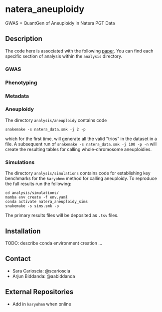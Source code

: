 # natera_aneuploidy
GWAS + QuantGen of Aneuploidy in Natera PGT Data

## Description 

The code here is associated with the following [paper](). You can find each specific section of analysis within the `analysis` directory. 

### GWAS

### Phenotyping

### Metadata

### Aneuploidy

The directory `analysis/aneuploidy` contains code 

```
snakemake -s natera_data.smk -j 2 -p
```

which for the first time, will generate all the valid "trios" in the dataset in a file. A subsequent run of `snakemake -s natera_data.smk -j 100 -p -n` will create the resulting tables for calling whole-chromosome aneuploidies.

### Simulations

The directory `analysis/simulations` contains code for establishing key benchmarks for the `karyohmm` method for calling aneuploidy. To reproduce the full results run the following: 

```
cd analysis/simulations/
mamba env create -f env.yaml
conda activate natera_aneuploidy_sims
snakemake -s sims.smk -p
```

The primary results files will be deposited as `.tsv` files. 

## Installation

TODO: describe conda environment creation ... 

## Contact 

* Sara Carioscia: @scarioscia
* Arjun Biddanda: @aabiddanda

## External Repositories

* Add in `karyohmm` when online 
